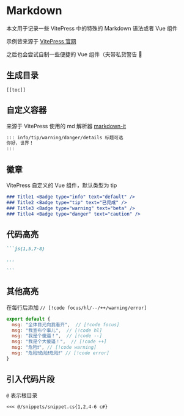 # Markdown

本文用于记录一些 VitePress 中的特殊的 Markdown 语法或者 Vue 组件

示例皆来源于 [VitePress 官网](https://vitepress.vuejs.org/guide/markdown)

之后也会尝试自制一些便捷的 Vue 组件（夹带私货警告 👀

## 生成目录

```
[[toc]]
```


## 自定义容器

来源于 VitePress 使用的 md 解析器 [markdown-it](https://github.com/markdown-it/markdown-it)

```md
::: info/tip/warning/danger/details 标题可选
你好，世界！
:::
```




## 徽章

VitePress 自定义的 Vue 组件，默认类型为 tip

```md
### Title1 <Badge type="info" text="default" />
### Title2 <Badge type="tip" text="已完成" />
### Title3 <Badge type="warning" text="beta" />
### Title4 <Badge type="danger" text="caution" />
```




## 代码高亮

````md
```js{1,5,7-8}

...

```
````

## 其他高亮

在每行后添加 `// [!code focus/hl/--/++/warning/error]`

```js
export default {
  msg: "全体目光向我看齐",  // [!code focus]
  msg: "我宣布个事儿",  // [!code hl]
  msg: "我是个傻逼！",  // [!code --]
  msg: "我是个大傻逼！",  // [!code ++]
  msg: "危险❗", // [!code warning]
  msg: "危险❗危险❗危险❗" // [!code error]
}
```


## 引入代码片段

`@` 表示根目录

```
<<< @/snippets/snippet.cs{1,2,4-6 c#}
```


